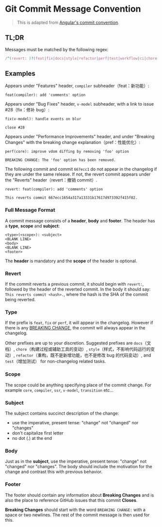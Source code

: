 # Git Commit Message Convention

> This is adapted from [Angular's commit convention](https://github.com/conventional-changelog/conventional-changelog/tree/master/packages/conventional-changelog-angular).

## TL;DR

Messages must be matched by the following regex:

```js
/^(revert: )?(feat|fix|docs|style|refactor|perf|test|workflow|ci|chore|types)(\(.+\))?: .{1,50}/;
```

## Examples

Appears under "Features" header, `compiler` subheader（feat：新功能）:

```
feat(compiler): add 'comments' option
```

Appears under "Bug Fixes" header, `v-model` subheader, with a link to issue #28（fix：修补 bug）:

```
fix(v-model): handle events on blur

close #28
```

Appears under "Performance Improvements" header, and under "Breaking Changes" with the breaking change explanation（pref：性能优化）:

```
perf(core): improve vdom diffing by removing 'foo' option

BREAKING CHANGE: The 'foo' option has been removed.
```

The following commit and commit `667ecc1` do not appear in the changelog if they are under the same release. If not, the revert commit appears under the "Reverts" header（revert：撤销 commit）.

```
revert: feat(compiler): add 'comments' option

This reverts commit 667ecc1654a317a13331b17617d973392f415f02.
```

### Full Message Format

A commit message consists of a **header**, **body** and **footer**. The header has a **type**, **scope** and **subject**:

```
<type>(<scope>): <subject>
<BLANK LINE>
<body>
<BLANK LINE>
<footer>
```

The **header** is mandatory and the **scope** of the header is optional.

### Revert

If the commit reverts a previous commit, it should begin with `revert:`, followed by the header of the reverted commit. In the body it should say: `This reverts commit <hash>.`, where the hash is the SHA of the commit being reverted.

### Type

If the prefix is `feat`, `fix` or `perf`, it will appear in the changelog. However if there is any [BREAKING CHANGE](#footer), the commit will always appear in the changelog.

Other prefixes are up to your discretion. Suggested prefixes are `docs`（文档）, `chore`（构建过程或辅助工具的变动）, `style`（样式，不影响代码运行的变动）, `refactor`（重构，既不是新增功能，也不是修改 bug 的代码变动）, and `test`（增加测试） for non-changelog related tasks.

### Scope

The scope could be anything specifying place of the commit change. For example `core`, `compiler`, `ssr`, `v-model`, `transition` etc...

### Subject

The subject contains succinct description of the change:

- use the imperative, present tense: "change" not "changed" nor "changes"
- don't capitalize first letter
- no dot (.) at the end

### Body

Just as in the **subject**, use the imperative, present tense: "change" not "changed" nor "changes".
The body should include the motivation for the change and contrast this with previous behavior.

### Footer

The footer should contain any information about **Breaking Changes** and is also the place to
reference GitHub issues that this commit **Closes**.

**Breaking Changes** should start with the word `BREAKING CHANGE:` with a space or two newlines. The rest of the commit message is then used for this.
